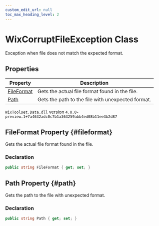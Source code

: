 ```yaml
---
custom_edit_url: null
toc_max_heading_level: 2
---
```

# WixCorruptFileException Class
Exception when file does not match the expected format.
## Properties
| Property | Description |
| ------ | ----------- |
| [FileFormat](#fileformat) | Gets the actual file format found in the file. |
| [Path](#path) | Gets the path to the file with unexpected format. |
`WixToolset.Data.dll` version `4.0.0-preview.1+7a4632adc0c7b1a363259abb4ed08b11ee3b2d87`
## FileFormat Property {#fileformat}
Gets the actual file format found in the file.
### Declaration
```cs
public string FileFormat { get; set; } 
```
## Path Property {#path}
Gets the path to the file with unexpected format.
### Declaration
```cs
public string Path { get; set; } 
```
